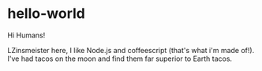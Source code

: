 # hello-world

Hi Humans!

LZinsmeister here, I like Node.js and coffeescript (that's what i'm made of!).
I've had tacos on the moon and find them far superior to Earth tacos.
